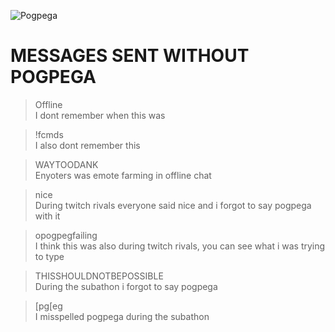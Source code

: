 ![Pogpega](https://dimine.s-ul.eu/Pogpega/gSsAdHaL)  
# MESSAGES SENT WITHOUT POGPEGA

>Offline  
I dont remember when this was  

>!fcmds  
I also dont remember this  

>WAYTOODANK  
Enyoters was emote farming in offline chat  

>nice  
During twitch rivals everyone said nice and i forgot to say pogpega with it  

>opogpegfailing  
I think this was also during twitch rivals, you can see what i was trying to type  

>THISSHOULDNOTBEPOSSIBLE  
During the subathon i forgot to say pogpega  

>[pg[eg  
I misspelled pogpega during the subathon  